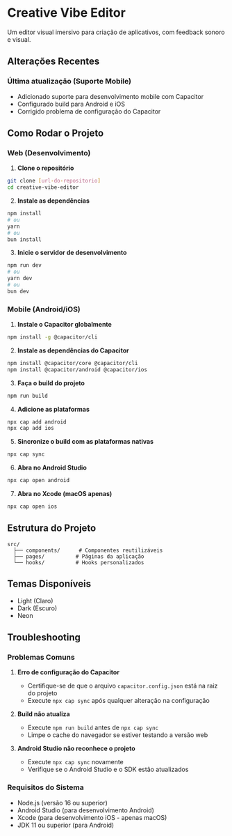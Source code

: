 # Creative Vibe Editor

Um editor visual imersivo para criação de aplicativos, com feedback sonoro e visual.

## Alterações Recentes

### Última atualização (Suporte Mobile)
- Adicionado suporte para desenvolvimento mobile com Capacitor
- Configurado build para Android e iOS
- Corrigido problema de configuração do Capacitor

## Como Rodar o Projeto

### Web (Desenvolvimento)
1. **Clone o repositório**
```bash
git clone [url-do-repositorio]
cd creative-vibe-editor
```

2. **Instale as dependências**
```bash
npm install
# ou
yarn
# ou
bun install
```

3. **Inicie o servidor de desenvolvimento**
```bash
npm run dev
# ou
yarn dev
# ou
bun dev
```

### Mobile (Android/iOS)

1. **Instale o Capacitor globalmente**
```bash
npm install -g @capacitor/cli
```

2. **Instale as dependências do Capacitor**
```bash
npm install @capacitor/core @capacitor/cli
npm install @capacitor/android @capacitor/ios
```

3. **Faça o build do projeto**
```bash
npm run build
```

4. **Adicione as plataformas**
```bash
npx cap add android
npx cap add ios
```

5. **Sincronize o build com as plataformas nativas**
```bash
npx cap sync
```

6. **Abra no Android Studio**
```bash
npx cap open android
```

7. **Abra no Xcode (macOS apenas)**
```bash
npx cap open ios
```

## Estrutura do Projeto

```
src/
  ├── components/      # Componentes reutilizáveis
  ├── pages/          # Páginas da aplicação
  └── hooks/          # Hooks personalizados
```

## Temas Disponíveis
- Light (Claro)
- Dark (Escuro)
- Neon

## Troubleshooting

### Problemas Comuns

1. **Erro de configuração do Capacitor**
   - Certifique-se de que o arquivo `capacitor.config.json` está na raiz do projeto
   - Execute `npx cap sync` após qualquer alteração na configuração

2. **Build não atualiza**
   - Execute `npm run build` antes de `npx cap sync`
   - Limpe o cache do navegador se estiver testando a versão web

3. **Android Studio não reconhece o projeto**
   - Execute `npx cap sync` novamente
   - Verifique se o Android Studio e o SDK estão atualizados

### Requisitos do Sistema

- Node.js (versão 16 ou superior)
- Android Studio (para desenvolvimento Android)
- Xcode (para desenvolvimento iOS - apenas macOS)
- JDK 11 ou superior (para Android)